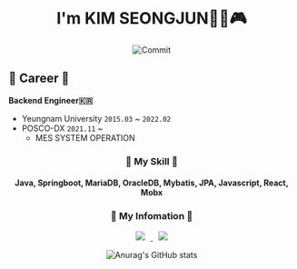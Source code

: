 <div align="center">
    
# I'm KIM SEONGJUN🧑‍💻🎮  
    
![Commit](https://user-images.githubusercontent.com/57768558/108633259-a2417200-74b6-11eb-8910-5e75b191a47e.gif)   

</div>

## 🎲 Career 🎲
**Backend Engineer🇰🇷**
- Yeungnam University ```2015.03``` ~ ```2022.02```  
- POSCO-DX ```2021.11``` ~ 
    * MES SYSTEM OPERATION
<div align="center">
    
<h3 align="center">🧩 My Skill 🧩</h3>
<h4 align="center">Java, Springboot, MariaDB, OracleDB, Mybatis, JPA, Javascript, React, Mobx

<h3 align="center">🧷 My Infomation 🧷</h3>

<a href="https://instagram.com/mk_seo_10">
    <img 
        src="http://img.shields.io/badge/-Instagram-E4405F?style=flat&logo=Instagram&logoColor=white&link=https://instagram.com/mk_seo_10/"
        style="height : auto; margin-left : 10px; margin-right : 10px;"/>
</a>
  
<a align="center" href="https://www.notion.so/e35ae9c8467846c7a1ad67701a3a4649/">
    <img 
        src="http://img.shields.io/badge/-Portfolio-000000?             style=flat&logo=Notion&logoColor=white&link=https://www.notion.so/e35ae9c8467846c7a1ad67701a3a4649/"
        style="height : auto; margin-left : 10px; margin-right : 10px;"/>
</a>
  
![Anurag's GitHub stats](https://github-readme-stats.vercel.app/api?username=mmkseoj&show_icons=true&theme=tokyonight)  

</div>
<!--
**mmkseoj/mmkseoj** is a ✨ _special_ ✨ repository because its `README.md` (this file) appears on your GitHub profile.  
